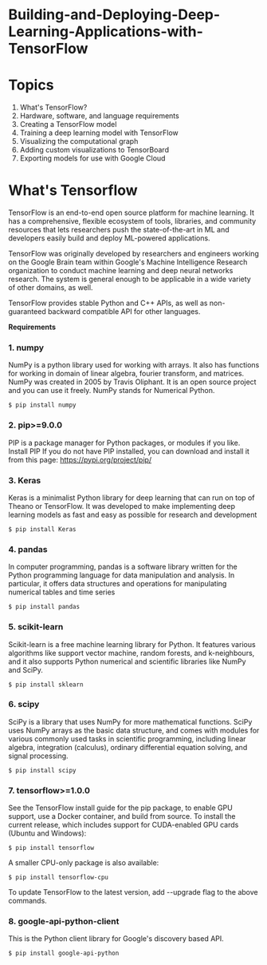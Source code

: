 # Building-and-Deploying-Deep-Learning-Applications-with-TensorFlow

# Topics 

1. What's TensorFlow?
2. Hardware, software, and language requirements
3. Creating a TensorFlow model
4. Training a deep learning model with TensorFlow
5. Visualizing the computational graph
6. Adding custom visualizations to TensorBoard
7. Exporting models for use with Google Cloud


# What's Tensorflow

TensorFlow is an end-to-end open source platform for machine learning. It has a comprehensive, flexible ecosystem of tools, libraries, and community resources that lets researchers push the state-of-the-art in ML and developers easily build and deploy ML-powered applications.

TensorFlow was originally developed by researchers and engineers working on the Google Brain team within Google's Machine Intelligence Research organization to conduct machine learning and deep neural networks research. The system is general enough to be applicable in a wide variety of other domains, as well.

TensorFlow provides stable Python and C++ APIs, as well as non-guaranteed backward compatible API for other languages.

<b>Requirements</b>

<h3>1. numpy</h3>

NumPy is a python library used for working with arrays. It also has functions for working in domain of linear algebra, fourier transform, and matrices. NumPy was created in 2005 by Travis Oliphant. It is an open source project and you can use it freely. NumPy stands for Numerical Python.

<code>$ pip install numpy</code> 
 
<h3>2. pip>=9.0.0</h3>

PIP is a package manager for Python packages, or modules if you like.
Install PIP
If you do not have PIP installed, you can download and install it from this page: https://pypi.org/project/pip/

<h3>3. Keras</h3>

Keras is a minimalist Python library for deep learning that can run on top of Theano or TensorFlow. It was developed to make implementing deep learning models as fast and easy as possible for research and development

<code>$ pip install Keras</code>

<h3>4. pandas</h3>

In computer programming, pandas is a software library written for the Python programming language for data manipulation and analysis. In particular, it offers data structures and operations for manipulating numerical tables and time series

<code>$ pip install pandas</code>


<h3>5. scikit-learn</h3>

Scikit-learn is a free machine learning library for Python. It features various algorithms like support vector machine, random forests, and k-neighbours, and it also supports Python numerical and scientific libraries like NumPy and SciPy.

<code>$ pip install sklearn</code>

<h3>6. scipy</h3>

SciPy is a library that uses NumPy for more mathematical functions. SciPy uses NumPy arrays as the basic data structure, and comes with modules for various commonly used tasks in scientific programming, including linear algebra, integration (calculus), ordinary differential equation solving, and signal processing.

<code>$ pip install scipy</code>

<h3>7. tensorflow>=1.0.0</h3>

See the TensorFlow install guide for the pip package, to enable GPU support, use a Docker container, and build from source.
To install the current release, which includes support for CUDA-enabled GPU cards (Ubuntu and Windows):

<code>$ pip install tensorflow</code>

A smaller CPU-only package is also available:

<code>$ pip install tensorflow-cpu</code>

To update TensorFlow to the latest version, add --upgrade flag to the above commands.

<h3>8. google-api-python-client</h3>

This is the Python client library for Google's discovery based API.

<code>$ pip install google-api-python</code>


